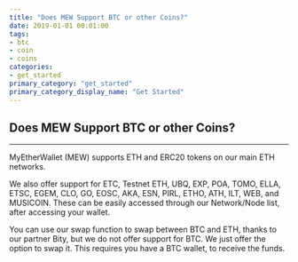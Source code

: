 ```yaml
---
title: "Does MEW Support BTC or other Coins?"
date: 2019-01-01 00:01:00
tags:
- btc
- coin
- coins
categories:
- get_started
primary_category: "get_started"
primary_category_display_name: "Get Started"
---
```


## Does MEW Support BTC or other Coins?
***

MyEtherWallet (MEW) supports ETH and ERC20 tokens on our main ETH networks. 

We also offer support for ETC, Testnet ETH, UBQ, EXP, POA, TOMO, ELLA, ETSC, EGEM, CLO, GO, EOSC, AKA, ESN, PIRL, ETHO, ATH, ILT, WEB, and MUSICOIN. These can be easily accessed through our Network/Node list, after accessing your wallet. 

You can use our swap function to swap between BTC and ETH, thanks to our partner Bity, but we do not offer support for BTC. We just offer the option to swap it. This requires you have a BTC wallet, to receive the funds. 
